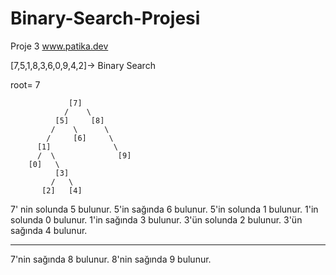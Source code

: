 # Binary-Search-Projesi
Proje 3 www.patika.dev

[7,5,1,8,3,6,0,9,4,2]-> Binary Search

root= 7

                 [7]
                /    \
              [5]     [8]  
             /    \      \
            /     [6]     \      
          [1]              \
          /  \              [9]
        [0]   \                 
              [3]
             /   \   
           [2]   [4]

7' nin solunda 5 bulunur.
5'in sağında 6 bulunur.
5'in solunda 1 bulunur.
1'in solunda 0 bulunur.
1'in sağında 3 bulunur.
3'ün solunda 2 bulunur.
3'ün sağında 4 bulunur.

---

7'nin sağında 8 bulunur.
8'nin sağında 9 bulunur.